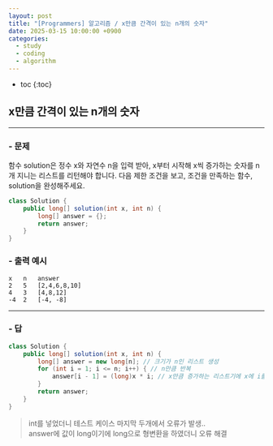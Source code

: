 ```yaml
---
layout: post
title: "[Programmers] 알고리즘 / x만큼 간격이 있는 n개의 숫자"
date: 2025-03-15 10:00:00 +0900
categories: 
  - study
  - coding
  - algorithm
---
```


* toc
{:toc}

## x만큼 간격이 있는 n개의 숫자

---

### - 문제

함수 solution은 정수 x와 자연수 n을 입력 받아, x부터 시작해 x씩 증가하는 숫자를 n개 지니는 리스트를 리턴해야 합니다. 다음 제한 조건을 보고, 조건을 만족하는 함수, solution을 완성해주세요.

```java
class Solution {
    public long[] solution(int x, int n) {
        long[] answer = {};
        return answer;
    }
}
```

### - 출력 예시

```
x	n	answer
2	5	[2,4,6,8,10]
4	3	[4,8,12]
-4	2	[-4, -8]
```

<!-- >  -->

---

### - 답

```java
class Solution {
    public long[] solution(int x, int n) {
        long[] answer = new long[n]; // 크기가 n인 리스트 생성
        for (int i = 1; i <= n; i++) { // n만큼 반복
            answer[i - 1] = (long)x * i; // x만큼 증가하는 리스트기에 x에 i를 곱하여 리스트에 넣어줌
        }
        return answer;
    }
}
```

> int를 넣었더니 테스트 케이스 마지막 두개에서 오류가 발생..  
> answer에 값이 long이기에 long으로 형변환을 하였더니 오류 해결
